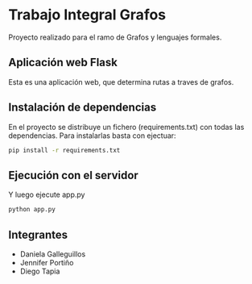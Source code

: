 ﻿# Trabajo Integral Grafos
Proyecto realizado para el ramo de Grafos y lenguajes formales. 

## Aplicación web Flask

Esta es una aplicación web, que determina rutas a traves de grafos. 

## Instalación de dependencias

En el proyecto se distribuye un fichero (requirements.txt) con todas las dependencias. Para instalarlas
basta con ejectuar:

```bash
pip install -r requirements.txt
```

## Ejecución con el servidor

Y luego ejecute app.py

```bash
python app.py
```
## Integrantes
+ Daniela Galleguillos
+ Jennifer Portiño
+ Diego Tapia
